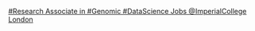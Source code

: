 [#Research Associate in #Genomic #DataScience   Jobs   @ImperialCollege London](https://qi.tc/qi/110482)